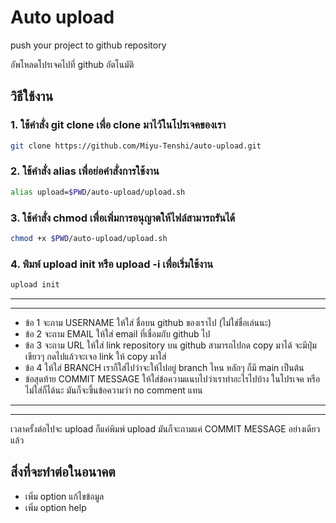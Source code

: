 # Auto upload

push your project to github repository

อัพโหลดโปรเจคไปที่ github อัตโนมัติ

## วิธีใช้งาน

### 1. ใช้คำสั่ง git clone เพื่อ clone มาไว้ในโปรเจคของเรา

```bash
git clone https://github.com/Miyu-Tenshi/auto-upload.git
```

### 2. ใช้คำสั่ง alias เพื่อย่อคำสั่งการใช้งาน

```bash
alias upload=$PWD/auto-upload/upload.sh
```

### 3. ใช้คำสั่ง chmod เพื่อเพิ่มการอนุญาตให้ไฟล์สามารถรันได้

```bash
chmod +x $PWD/auto-upload/upload.sh
```

### 4. พิมพ์ upload init หรือ upload -i เพื่อเริ่มใช้งาน

```bash
upload init
```

---

---

-   ข้อ 1 จะถาม USERNAME ให้ใส่ ชื่อบน github ของเราไป (ไม่ใช่ชื่อเล่นนะ)
-   ข้อ 2 จะถาม EMAIL ให้ใส่ email ที่เชื่อมกับ github ไป
-   ข้อ 3 จะถาม URL ให้ใส่ link repository บน github สามารถไปกด copy มาได้ จะมีปุ่มเขียวๆ กดไปแล้วจะเจอ link ให้ copy มาใส่
-   ข้อ 4 ให้ใส่ BRANCH เราก็ใส่ไปว่าจะให้ไปอยู่ branch ไหน หลักๆ ก็มี main เป็นต้น
-   ข้อสุดท้าย COMMIT MESSAGE ให้ใส่ข้อความแนบไปว่าเราทำอะไรไปบ้าง ในโปรเจค หรือไม่ใส่ก็ได้นะ มันก็จะขึ้นข้อความว่า no comment แทน

---

---

เวลาครั้งต่อไปจะ upload ก็แค่พิมพ์ upload มันก็จะถามแค่ COMMIT MESSAGE อย่างเดียวแล้ว

## สิ่งที่จะทำต่อในอนาคต

-   เพิ่ม option แก้ไขข้อมูล
-   เพิ่ม option help
